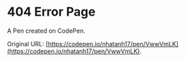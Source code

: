# 404 Error Page

A Pen created on CodePen.

Original URL: [https://codepen.io/nhatanh17/pen/VwwVmLK](https://codepen.io/nhatanh17/pen/VwwVmLK).

